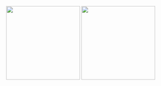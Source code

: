 

<a>
  <img height=200 align="center" src="https://github-readme-stats-git-main-smileyjoies-projects.vercel.app/api?username=ackkerman&count_private=true&custom_title=Github%20Stats&show_icons=true&theme=catppuccin_latte&hide=contribs" />
</a>
<a>
  <img height=200 align="center" src="https://github-readme-stats-git-main-smileyjoies-projects.vercel.app/api/top-langs/?username=ackkerman&layout=compact&count_private=true&theme=catppuccin_latte&hide=jupyter%20notebook,html,css,slint,xml,shell,PowerShell,Vim%20Script,Batchfile&size_weight=0.4&count_weight=0.6" />
</a>
